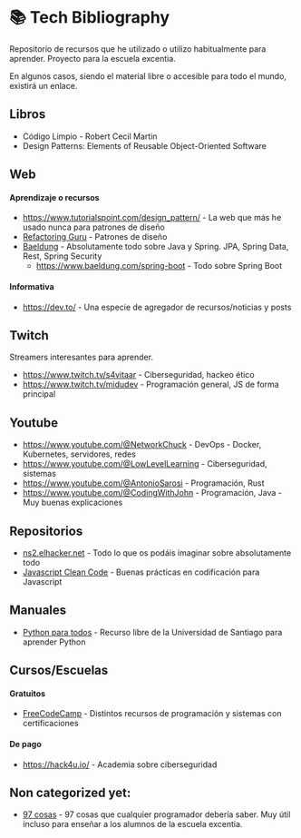 📚 Tech Bibliography
=====

Repositorio de recursos que he utilizado o utilizo habitualmente para aprender. Proyecto para la escuela excentia.

En algunos casos, siendo el material libre o accesible para todo el mundo, existirá un enlace.

Libros
-----

* Código Limpio - Robert Cecil Martin
* Design Patterns: Elements of Reusable Object-Oriented Software

Web
-----

#### Aprendizaje o recursos
* https://www.tutorialspoint.com/design_pattern/ - La web que más he usado nunca para patrones de diseño
* [Refactoring Guru](https://refactoring.guru) - Patrones de diseño
* [Baeldung](https://www.baeldung.com) - Absolutamente todo sobre Java y Spring. JPA, Spring Data, Rest, Spring Security
  * https://www.baeldung.com/spring-boot - Todo sobre Spring Boot

#### Informativa
* https://dev.to/ - Una especie de agregador de recursos/noticias y posts

Twitch
-----
Streamers interesantes para aprender.

* https://www.twitch.tv/s4vitaar - Ciberseguridad, hackeo ético 
* https://www.twitch.tv/midudev - Programación general, JS de forma principal

Youtube
-----
* https://www.youtube.com/@NetworkChuck - DevOps - Docker, Kubernetes, servidores, redes
* https://www.youtube.com/@LowLevelLearning - Ciberseguridad, sistemas
* https://www.youtube.com/@AntonioSarosi - Programación, Rust
* https://www.youtube.com/@CodingWithJohn - Programación, Java - Muy buenas explicaciones

Repositorios
-----
* [ns2.elhacker.net](https://ns2.elhacker.net/descargas/) - Todo lo que os podáis imaginar sobre absolutamente todo
* [Javascript Clean Code](https://github.com/ryanmcdermott/clean-code-javascript) - Buenas prácticas en codificación para Javascript

Manuales
-----
* [Python para todos](https://persoal.citius.usc.es/eva.cernadas/informaticaparacientificos/material/libros/Python%20para%20todos.pdf) - Recurso libre de la Universidad de Santiago para aprender Python

Cursos/Escuelas
-----
#### Gratuitos
* [FreeCodeCamp](https://www.freecodecamp.org/) - Distintos recursos de programación y sistemas con certificaciones 

#### De pago
* https://hack4u.io/ - Academia sobre ciberseguridad

Non categorized yet:
-----
* [97 cosas](https://97cosas.com/programador/) - 97 cosas que cualquier programador debería saber. Muy útil incluso para enseñar a los alumnos de la escuela excentia.
